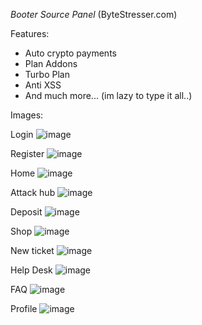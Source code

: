 *Booter Source Panel* (ByteStresser.com)

Features:

- Auto crypto payments
- Plan Addons
- Turbo Plan
- Anti XSS
- And much more... (im lazy to type it all..)

Images: 

Login
![image](https://user-images.githubusercontent.com/60288878/129551673-0d501356-f9fe-4085-b6d4-8a44243a2c5b.png)

Register
![image](https://user-images.githubusercontent.com/60288878/129551823-5465869d-7e8f-421d-900c-8c07eda34b2d.png)

Home
![image](https://user-images.githubusercontent.com/60288878/129552035-02d1a51d-a7a3-4497-a6da-a8f4111929b3.png)

Attack hub
![image](https://user-images.githubusercontent.com/60288878/129552057-7589ca50-7fec-4797-ab0b-c40974f741b0.png)

Deposit
![image](https://user-images.githubusercontent.com/60288878/129552106-b2a6939a-3c54-403d-b4e8-e89d02de7468.png)

Shop
![image](https://user-images.githubusercontent.com/60288878/129552352-6f8e794e-8f3c-4c26-92ef-f5c7369a68d5.png)

New ticket
![image](https://user-images.githubusercontent.com/60288878/129552383-3ca41652-b95e-4092-b86e-863dc50596fe.png)

Help Desk
![image](https://user-images.githubusercontent.com/60288878/129552403-ab2880f5-da55-4ab2-b3e8-dd377b7abca7.png)

FAQ
![image](https://user-images.githubusercontent.com/60288878/129552429-f407ac06-60fa-4005-9ec0-3c32aecac928.png)

Profile
![image](https://user-images.githubusercontent.com/60288878/129552457-58b340f8-3dca-4590-85e6-cfe05b2e1070.png)



